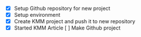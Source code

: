 - [x] Setup Github repository for new project
- [x] Setup environment
- [x] Create KMM project and push it to new repository
- [x] Started KMM Article
[ ] Make Github project
